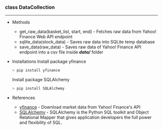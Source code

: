 ### class DataCollection
---
* Methods
    * get_raw_data(basket_list, start, end) - Fetches raw data from Yahoo! Finance Web API endpoint
    * sqlite_data(stock_data) - Saves raw data into SQLite temp database
    * save_data(raw_data) - Saves raw data of Yahoo! Finance API endpoint into a csv file inside ***data/*** folder

* Installations
    Install package yfinance
    ```python
    > pip install yfinance
    ```
    Install package SQLAlchemy
    ```python
    > pip install SQLAlchemy
    ```

* References
    * [yfinance](https://pypi.org/project/yfinance/) - Download market data from Yahoo! Finance's API
    * [SQLAlchemy](https://www.sqlalchemy.org/) - SQLAlchemy is the Python SQL toolkit and Object Relational Mapper that gives application developers the full power and flexibility of SQL.

    


